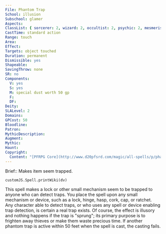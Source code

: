 ```yaml
---
File: Phantom Trap
School: illusion
Subschool: glamer
Aspects: 
ClassList: { sorcerer: 2, wizard: 2, occultist: 2, psychic: 2, mesmerist: 2, spiritualist: 2 }
CastTime: standard action
Range: touch
Area: 
Effect: 
Targets: object touched
Duration: permanent
Dismissible: yes
Shapeable: 
SavingThrow: none
SR: no
Components:
  V: yes
  S: yes
  M: special dust worth 50 gp
  F: 
  DF: 
Deity: 
SLALevel: 2
Domains: 
GPCost: 50
Bloodline: 
Patron: 
MythicDescription: 
Augment: 
Mythic: 
Haunt: 
Copyright:
  Content: "[PFRPG Core](http://www.d20pfsrd.com/magic/all-spells/p/phantom-trap)"
---
```

Brief:: Makes item seem trapped.

```dataviewjs
customJS.Spell.printWiki(dv)
```

This spell makes a lock or other small mechanism seem to be trapped to anyone who can detect traps. You place the spell upon any small mechanism or device, such as a lock, hinge, hasp, cork, cap, or ratchet. Any character able to detect traps, or who uses any spell or device enabling trap detection, is certain a real trap exists.  Of course, the effect is illusory and nothing happens if the trap is "sprung"; its primary purpose is to frighten away thieves or make them waste precious time.  If another phantom trap is active within 50 feet when the spell is cast, the casting fails.
